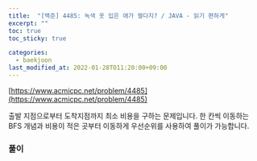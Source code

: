 ```yaml
---
title:  "[백준] 4485: 녹색 옷 입은 애가 젤다지? / JAVA - 읽기 편하게"
excerpt: ""
toc: true
toc_sticky: true

categories:
  - baekjoon
last_modified_at: 2022-01-28TO11:20:00+09:00
---
```


[https://www.acmicpc.net/problem/4485](https://www.acmicpc.net/problem/4485)

출발 지점으로부터 도착지점까지 최소 비용을 구하는 문제입니다.
한 칸씩 이동하는 BFS 개념과 비용이 적은 곳부터 이동하게 우선순위를 사용하여 풀이가 가능합니다.

### 풀이
<script src="https://gist.github.com/yhh1056/ce2caea426481cac4043e80b383a6673.js"></script>

<!-- 다라쓰 설치 코드 -->
<div id="darass" 
    data-project-key="CqpU2S8YaJ8DlOp565" 
    data-dark-mode="false"
    data-primary-color="#a7915e"
    data-show-sort-option="true"
    data-allow-social-login="true"
    data-show-logo="true"
    >
    <script type="text/javascript" defer>
        (function () {
        var $document = document;

        var $script = $document.createElement("script");
        $script.src = "https://deploy-script.darass.co.kr/embed.js";
        $script.defer = true;

        $document.head.appendChild($script);
        })();
    </script>
    <noscript>다라쓰 댓글 작성을 위해 JavaScript를 활성화 해주세요</noscript>
</div>

<!-- 다라쓰 설치 코드 끝 -->
